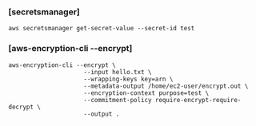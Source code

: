 ### [secretsmanager]
```
aws secretsmanager get-secret-value --secret-id test
```

### [aws-encryption-cli --encrypt]
```
aws-encryption-cli --encrypt \
                     --input hello.txt \
                     --wrapping-keys key=arn \
                     --metadata-output /home/ec2-user/encrypt.out \
                     --encryption-context purpose=test \
                     --commitment-policy require-encrypt-require-decrypt \
                     --output .
```
